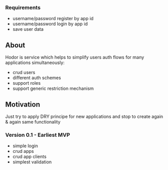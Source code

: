 ### Requirements
- username/password register by app id
- username/password login by app id
- save user data


## About

Hodor is service which helps to simplify users auth flows for
many applications simultaneously:  
- crud users  
- different auth schemes  
- support roles  
- support generic restriction mechanism
    
## Motivation

Just try to apply DRY principe for new applications and stop 
to create again & again same functionality  

### Version 0.1 - Earliest MVP
- simple login  
- crud apps  
- crud app clients
- simplest validation

